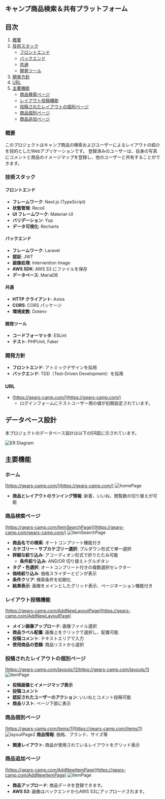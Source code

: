 ## キャンプ商品検索＆共有プラットフォーム

## 目次

1. [概要](#概要)
2. [技術スタック](#技術スタック)
   - [フロントエンド](#フロントエンド)
   - [バックエンド](#バックエンド)
   - [共通](#共通)
   - [開発ツール](#開発ツール)
3. [開発方針](#開発方針)
4. [URL](#URL)
5. [主要機能](#主要機能)
   - [商品検索ページ](#商品検索ページ)
   - [レイアウト投稿機能](#レイアウト投稿機能)
   - [投稿されたレイアウトの個別ページ](#投稿されたレイアウトの個別ページ)
   - [商品個別ページ](#商品個別ページ)
   - [商品追加ページ](#商品追加ページ)
     
### 概要

このプロジェクトはキャンプ商品の検索およびユーザーによるレイアウトの紹介を目的としたWebアプリケーションです。
登録済みのユーザーは、自身の写真にコメントと商品のイメージマップを登録し、他のユーザーと共有することができます。

### 技術スタック

#### フロントエンド

- **フレームワーク**: Next.js (TypeScript)
- **状態管理**: Recoil
- **UI フレームワーク**: Material-UI
- **バリデーション**: Yup
- **データ可視化**: Recharts

#### バックエンド

- **フレームワーク**: Laravel
- **認証**: JWT
- **画像処理**: Intervention Image
- **AWS SDK**: AWS S3 にファイルを保存
- **データベース**: MariaDB

#### 共通

- **HTTP クライアント**: Axios
- **CORS**: CORS パッケージ
- **環境変数**: Dotenv

#### 開発ツール

- **コードフォーマッタ**: ESLint
- **テスト**: PHPUnit, Faker

### 開発方針

- **フロントエンド**: アトミックデザインを採用
- **バックエンド**: TDD（Test-Driven Development）を採用

### URL

- [https://gears-camp.com/](https://gears-camp.com/)
  - ログインフォームにテストユーザー用の値が初期設定されています。

## データベース設計

本プロジェクトのデータベース設計は以下のER図に示されています。

![ER Diagram](/docs/er_diagram.png)


## 主要機能
### ホーム
[https://gears-camp.com/](https://gears-camp.com/)
![homePage](/docs/homePage.png)
- **商品とレイアウトのランイング情報**: 新着、いいね、閲覧数の切り替えが可能

### 商品検索ページ
[https://gears-camp.com/ItemSearchPage]([https://gears-camp.com/gears-camp.com/)
![itemSearchPage](/docs/itemSearchPage.png)
- **商品名での検索**: オートコンプリート機能付き
- **カテゴリー・サブカテゴリー選択**: プルダウン形式で単一選択
- **詳細な絞り込み**: アコーディオン形式で折りたたみ可能
  - **条件絞り込み**: AND/OR 切り替えトグルボタン
- **タグ・色選択**: オートコンプリート付きの複数選択セレクター
- **価格絞り込み**: 価格スライダーとピンが表示
- **条件クリア**: 検索条件を初期化
- **結果表示**: 画像をメインとしたグリッド表示、ページネーション機能付き

### レイアウト投稿機能
[https://gears-camp.com/AddNewLayoutPage](https://gears-camp.com/AddNewLayoutPage)

- **メイン画像アップロード**: 画像ファイル選択
- **商品ラベル配置**: 画像上をクリックで選択し、配置可能
- **投稿コメント**: テキストエリアで入力
- **使用商品の登録**: 商品リストから選択

### 投稿されたレイアウトの個別ページ
[https://gears-camp.com/layouts/1](https://gears-camp.com/layouts/1)
![itemPage](/docs/itemPage.png)
- **投稿画像とイメージマップ表示**
- **投稿コメント**
- **認証されたユーザーのアクション**: いいねとコメント投稿可能
- **商品リスト**: ページ下部に表示

### 商品個別ページ
[https://gears-camp.com/items/1](https://gears-camp.com/items/1)
![layoutPage2](/docs/layoutPage2.png)
 **商品情報**: 価格、ブランド、サイズ等
- **関連レイアウト**: 商品が使用されているレイアウトをグリッド表示

### 商品追加ページ
[https://gears-camp.com/AddNewItemPage](https://gears-camp.com/AddNewItemPage)
![itemPage](/docs/itemPage.png)
- **商品アップロード**: 商品データを登録できます。
- **AWS S3**: 画像はバックエンドからAWS S3にアップロードされます。
